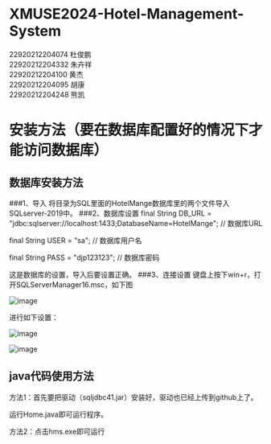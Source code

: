 # XMUSE2024-Hotel-Management-System
22920212204074   杜俊鹏<br>
22920212204332   朱卉祥<br>
22920212204100   黄杰<br>
22920212204095   胡康<br>
22920212204248   熊凯
# 安装方法（要在数据库配置好的情况下才能访问数据库）
## 数据库安装方法
###1、导入
将目录为SQL里面的HotelMange数据库里的两个文件导入SQLserver-2019中。
###2、数据库设置
final String DB_URL = "jdbc:sqlserver://localhost:1433;DatabaseName=HotelMange"; // 数据库URL

final String USER = "sa"; // 数据库用户名

final String PASS = "djp123123"; // 数据库密码

这是数据库的设置，导入后要设置正确。
###3、连接设置
键盘上按下win+r，打开SQLServerManager16.msc，如下图

![image](https://github.com/user-attachments/assets/9f949617-a851-4e64-9a1f-2515a8d07408)

进行如下设置：

![image](https://github.com/user-attachments/assets/5b3106e7-cd63-457f-9b47-4be265f2f10b)

![image](https://github.com/user-attachments/assets/2873de49-7d1d-466e-ad44-7217560e345a)


## java代码使用方法
方法1：首先要把驱动（sqljdbc41.jar）安装好，驱动也已经上传到github上了。

运行Home.java即可运行程序。

方法2：点击hms.exe即可运行
